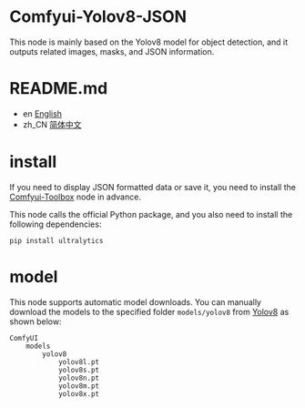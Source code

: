 # Comfyui-Yolov8-JSON
This node is mainly based on the Yolov8 model for object detection, and it outputs related images, masks, and JSON information.


# README.md
- en [English](README.md)
- zh_CN [简体中文](readme/README.zh_CN.md)

# install
If you need to display JSON formatted data or save it, you need to install the [Comfyui-Toolbox](https://github.com/zcfrank1st/Comfyui-Toolbox) node in advance.

This node calls the official Python package, and you also need to install the following dependencies:

```
pip install ultralytics
```

# model
This node supports automatic model downloads.
You can manually download the models to the specified folder `models/yolov8` from [Yolov8](https://github.com/ultralytics/ultralytics) as shown below:


```
ComfyUI
    models
        yolov8
            yolov8l.pt
            yolov8s.pt
            yolov8n.pt
            yolov8m.pt
            yolov8x.pt
```
 

